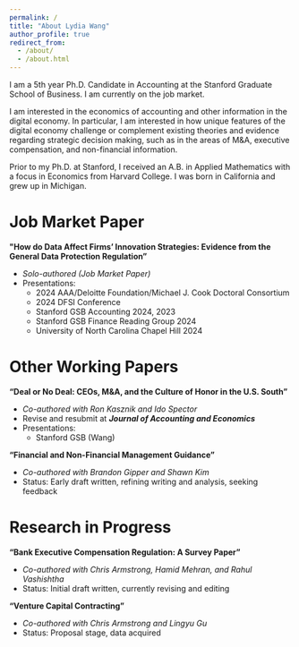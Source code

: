 ```yaml
---
permalink: /
title: "About Lydia Wang"
author_profile: true
redirect_from: 
  - /about/
  - /about.html
---
```


I am a 5th year Ph.D. Candidate in Accounting at the Stanford Graduate School of Business. I am currently on the job market.

I am interested in the economics of accounting and other information in the digital economy. In particular, I am interested in how unique features of the digital economy challenge or complement existing theories and evidence regarding strategic decision making, such as in the areas of M&A, executive compensation, and non-financial information.

Prior to my Ph.D. at Stanford, I received an A.B. in Applied Mathematics with a focus in Economics from Harvard College. I was born in California and grew up in Michigan.


Job Market Paper
======
**"How do Data Affect Firms’ Innovation Strategies: Evidence from the General Data Protection Regulation”**

*	_Solo-authored (Job Market Paper)_
*	Presentations:
    + 2024 AAA/Deloitte Foundation/Michael J. Cook Doctoral Consortium
    + 2024 DFSI Conference
    + Stanford GSB Accounting 2024, 2023
    + Stanford GSB Finance Reading Group 2024
    + University of North Carolina Chapel Hill 2024




Other Working Papers
======
**“Deal or No Deal: CEOs, M&A, and the Culture of Honor in the U.S. South”**

*	_Co-authored with Ron Kasznik and Ido Spector_
*	Revise and resubmit at _**Journal of Accounting and Economics**_
*	Presentations:
    + Stanford GSB (Wang)


**“Financial and Non-Financial Management Guidance”**
*	_Co-authored with Brandon Gipper and Shawn Kim_
*	Status: Early draft written, refining writing and analysis, seeking feedback




Research in Progress
======
**“Bank Executive Compensation Regulation: A Survey Paper”**
*	_Co-authored with Chris Armstrong, Hamid Mehran, and Rahul Vashishtha_
*	Status: Initial draft written, currently revising and editing


**“Venture Capital Contracting”**
*	_Co-authored with Chris Armstrong and Lingyu Gu_
*	Status: Proposal stage, data acquired


